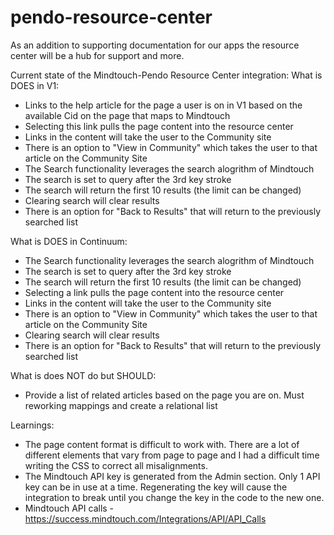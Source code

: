 # pendo-resource-center
As an addition to supporting documentation for our apps the resource center will be a hub for support and more.

Current state of the Mindtouch-Pendo Resource Center integration:
What is DOES in V1:
  - Links to the help article for the page a user is on in V1 based on the available Cid on the page that maps to Mindtouch
  - Selecting this link pulls the page content into the resource center
  - Links in the content will take the user to the Community site
  - There is an option to "View in Community" which takes the user to that article on the Community Site
  - The Search functionality leverages the search alogrithm of Mindtouch
  - The search is set to query after the 3rd key stroke
  - The search will return the first 10 results (the limit can be changed)
  - Clearing search will clear results
  - There is an option for "Back to Results" that will return to the previously searched list
 
 What is DOES in Continuum:
  - The Search functionality leverages the search alogrithm of Mindtouch
  - The search is set to query after the 3rd key stroke
  - The search will return the first 10 results (the limit can be changed) 
  - Selecting a link pulls the page content into the resource center
  - Links in the content will take the user to the Community site
  - There is an option to "View in Community" which takes the user to that article on the Community Site
  - Clearing search will clear results
  - There is an option for "Back to Results" that will return to the previously searched list
  
What is does NOT do but SHOULD:
  - Provide a list of related articles based on the page you are on. Must reworking mappings and create a relational list
  
Learnings:
  - The page content format is difficult to work with. There are a lot of different elements that vary from page to page and I had a difficult time writing the CSS to correct all misalignments.
  - The Mindtouch API key is generated from the Admin section. Only 1 API key can be in use at a time. Regenerating the key will cause the integration to break until you change the key in the code to the new one.
  - Mindtouch API calls - https://success.mindtouch.com/Integrations/API/API_Calls
